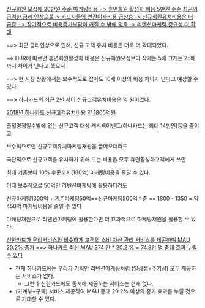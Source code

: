 

[신규회원 모집에 20만원 수준 마케팅비용 => 휴면회원 활성화 비용 5만원 수준](https://news.mt.co.kr/mtview.php?no=2018111813164017552)
[최근의 급격한 금리 인상으로-> 카드사들의 연간이자비용 급상승 ->  신규회원유치비용은 더 급증 - > 장기적으로 비용증가부담이 커질 수 밖에 없음 -> 리텐션마케팅 중요성 더 확대](https://news.mt.co.kr/mtview.php?no=2022122615313337933)

==> 최근 금리인상으로 인해, 신규 고객 유치 비용은 더욱 더 확대되었다.

==>  HBR에 따르면 휴면회원활성화 비용은 신규회원모집보다 작게는 5배 크게는 25배까지 차이가 난다고 했으니



==> 현 시장 상황에서는 보수적으로 잡아도 10배 이상의 비용 차이가 난다고 예상할 수 있다.

==> 하나카드의 최근 2년 사이 신규고객유치비용은 약 원이었다. 

[ 2018년 하나카드 신규고객유치비용 약 1800억원](https://news.mt.co.kr/mtview.php?no=2018111813164017552)

출혈경쟁일수밖에 없는 신규고객 대상 캐시백이벤트(하나카드는 최대 14만원)등을 줄이고

보수적으로만 신규고객유치마케팅재원을 끌어오더라도  

극단적으로 신규고객을 유치하기 위해 드는 비용을 모두 휴면활성화고객에게 쓰면

최대 기존보다 10% 수준까지(180억) 마케팅비용을 줄일 수 있다.

이때 보수적으로 50억만 리텐션마케팅에 활용하더라도

신규마케팅1300억 + 기존마케팅50억==신규마케팅500억수준 == 1800 - 1350 = 약 450억 마케팅비용을 줄일 수 있다

 마케팅재원으로 리텐션마케팅에 활용한다면 더 효과적으로 마케팅재원을 활용할 수 있다.







[신한카드가 우리서비스와 비슷하게 고객의 소비 자산 관리 서비스를 제공하며  MAU 20.2% 증가 ==> 하나카드 최신 MAU 374 만 * 20.2 % = 74.8만 명 증대 효과 누릴 수 있다](https://biz.chosun.com/stock/finance/2023/08/11/6GL4SNDOIFDXZBOHJLDEIN2N7Q/)

- 현재 하나카드에는 우리가 기획안 리텐션마케팅처럼 (일상성+주기성) 모두 제공하는 서비스가 없다. 
  - 그런데 신한카드에도 동시에 제공하는 서비스는 현재 없다.
- (가계부+구독) 서비스 제공하여  MAU 증대 20.2% 이상의 증가 효과를 누릴 것으로 기대할 수 있다.















